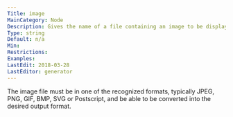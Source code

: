 ```yaml
---
Title: image
MainCategory: Node
Description: Gives the name of a file containing an image to be displayed inside a node.
Type: string
Default: n/a
Min: 
Restrictions: 
Examples: 
LastEdit: 2018-03-28
LastEditor: generator
---
```


The image file must be in one of the recognized formats, typically JPEG, PNG, GIF, BMP, SVG or Postscript, and be able to be converted into the desired output format.
